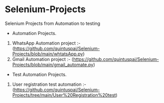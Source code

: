 # Selenium-Projects
Selenium Projects from Automation to testing

* Automation Projects. 
1. WhatsApp Automation project :- (https://github.com/quintuspai/Selenium-Projects/blob/main/whtatsApp.py)
2. Gmail Automation project :- (https://github.com/quintuspai/Selenium-Projects/blob/main/gmail_automate.py)

* Test Automation Projects. 
1. User registration test automation :- (https://github.com/quintuspai/Selenium-Projects/tree/main/User%20Registration%20test)
